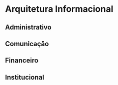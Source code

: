 
# Arquitetura Informacional


## Administrativo


## Comunicação


## Financeiro


## Institucional

